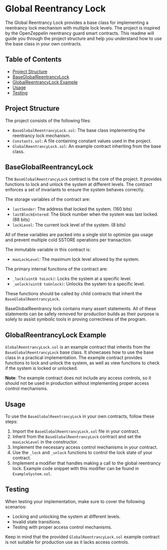 # Global Reentrancy Lock

The Global Reentrancy Lock provides a base class for implementing a reentrancy lock mechanism with multiple lock levels. The project is inspired by the OpenZeppelin reentrancy guard smart contracts. This readme will guide you through the project structure and help you understand how to use the base class in your own contracts.

## Table of Contents
- [Project Structure](#project-structure)
- [BaseGlobalReentrancyLock](#baseglobalreentrancylock)
- [GlobalReentrancyLock Example](#globalreentrancylock-example)
- [Usage](#usage)
- [Testing](#testing)

## Project Structure
The project consists of the following files:
- `BaseGlobalReentrancyLock.sol`: The base class implementing the reentrancy lock mechanism.
- `Constants.sol`: A file containing constant values used in the project.
- `GlobalReentrancyLock.sol`: An example contract inheriting from the base class.

## BaseGlobalReentrancyLock

The `BaseGlobalReentrancyLock` contract is the core of the project. It provides functions to lock and unlock the system at different levels. The contract enforces a set of invariants to ensure the system behaves correctly.

The storage variables of the contract are:
- `lastSender`: The address that locked the system. (160 bits)
- `lastBlockEntered`: The block number when the system was last locked. (88 bits)
- `lockLevel`: The current lock level of the system. (8 bits)

All of these variables are packed into a single slot to optimize gas usage and prevent multiple cold SSTORE operations per transaction.

The immutable variable in this contract is:
- `maxLockLevel`: The maximum lock level allowed by the system.

The primary internal functions of the contract are:
- `_lock(uint8 toLock)`: Locks the system at a specific level.
- `_unlock(uint8 toUnlock)`: Unlocks the system to a specific level.

These functions should be called by child contracts that inherit the `BaseGlobalReentrancyLock`.

BaseGlobalReentrancy lock contains many assert statements. All of these statements can be safely removed for production builds as their purpose is solely to assist symbolic tools in proving correctness of the program.

## GlobalReentrancyLock Example

`GlobalReentrancyLock.sol` is an example contract that inherits from the `BaseGlobalReentrancyLock` base class. It showcases how to use the base class in a practical implementation. The example contract provides functions to lock and unlock the system, as well as view functions to check if the system is locked or unlocked.

**Note**: The example contract does not include any access controls, so it should not be used in production without implementing proper access control mechanisms.

## Usage

To use the `BaseGlobalReentrancyLock` in your own contracts, follow these steps:

1. Import the `BaseGlobalReentrancyLock.sol` file in your contract.
2. Inherit from the `BaseGlobalReentrancyLock` contract and set the `maxLockLevel` in the constructor.
3. Implement the necessary access control mechanisms in your contract.
4. Use the `_lock` and `_unlock` functions to control the lock state of your contract.
5. Implement a modifier that handles making a call to the global reentrancy lock. Example code snippet with this modifier can be found in `ExampleSystem.sol`.

## Testing

When testing your implementation, make sure to cover the following scenarios:
- Locking and unlocking the system at different levels.
- Invalid state transitions.
- Testing with proper access control mechanisms.

Keep in mind that the provided `GlobalReentrancyLock.sol` example contract is not suitable for production use as it lacks access controls.
